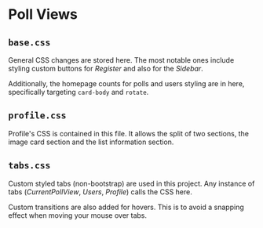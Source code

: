 # Poll Views

## `base.css`

General CSS changes are stored here. The most notable ones include styling custom buttons for *Register* and also for the *Sidebar*.

Additionally, the homepage counts for polls and users styling are in here, specifically targeting `card-body` and `rotate`.

## `profile.css`

Profile's CSS is contained in this file. It allows the split of two sections, the image card section and the list information section.

## `tabs.css`

Custom styled tabs (non-bootstrap) are used in this project. Any instance of tabs (*CurrentPollView*, *Users*, *Profile*) calls the CSS here.

Custom transitions are also added for hovers. This is to avoid a snapping effect when moving your mouse over tabs.